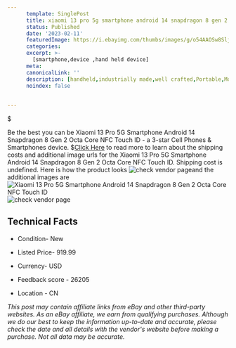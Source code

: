 ```yaml
---
      template: SinglePost
      title: xiaomi 13 pro 5g smartphone android 14 snapdragon 8 gen 2 octa core nfc touch id
      status: Published
      date: '2023-02-11'
      featuredImage: https://i.ebayimg.com/thumbs/images/g/o54AAOSw8SljlqKk/s-l225.jpg
      categories: 
      excerpt: >-
        [smartphone,device ,hand held device]
      meta:
      canonicalLink: ''
      description: [handheld,industrially made,well crafted,Portable,Mobile,Compact,Convenient,Lightweight,Maneuverable,Man-portable,Miniature,Carriable,Hand-held,Light,Holdable,Transportable,Mobile device,Pocket-sized,On-the-go,Wireless,Cordless,Compact size,Convenient size, smartphone,device ,hand held device]
      noindex: false
      
        
---
```

$

Be the best you can be Xiaomi 13 Pro 5G Smartphone Android 14 Snapdragon 8 Gen 2 Octa Core NFC Touch ID - a 3-star Cell Phones & Smartphones device.
$[Click Here](https://www.ebay.com/itm/204183396548?hash=item2f8a4760c4%3Ag%3Ao54AAOSw8SljlqKk&mkevt=1&mkcid=1&mkrid=711-53200-19255-0&campid=%253CePNCampaignId%253E&customid=%253CreferenceId%253E&toolid=10049) to read more to learn about the shipping costs and additional image urls for the Xiaomi 13 Pro 5G Smartphone Android 14 Snapdragon 8 Gen 2 Octa Core NFC Touch ID. Shipping cost is undefined. Here is how the product looks ![check vendor page](https://i.ebayimg.com/thumbs/images/g/o54AAOSw8SljlqKk/s-l225.jpg)and the additional images are![Xiaomi 13 Pro 5G Smartphone Android 14 Snapdragon 8 Gen 2 Octa Core NFC Touch ID](https://i.ebayimg.com/images/g/o54AAOSw8SljlqKk/s-l960.jpg)![check vendor page](https://origin-galleryplus.ebayimg.com/ws/web/204183396548_2_0_1/225x225.jpg,https://origin-galleryplus.ebayimg.com/ws/web/204183396548_3_0_1/225x225.jpg,https://origin-galleryplus.ebayimg.com/ws/web/204183396548_4_0_1/225x225.jpg,https://origin-galleryplus.ebayimg.com/ws/web/204183396548_5_0_1/225x225.jpg,https://origin-galleryplus.ebayimg.com/ws/web/204183396548_6_0_1/225x225.jpg,https://origin-galleryplus.ebayimg.com/ws/web/204183396548_7_0_1/225x225.jpg,https://origin-galleryplus.ebayimg.com/ws/web/204183396548_8_0_1/225x225.jpg,https://origin-galleryplus.ebayimg.com/ws/web/204183396548_9_0_1/225x225.jpg,https://origin-galleryplus.ebayimg.com/ws/web/204183396548_10_0_1/225x225.jpg)



 ## Technical Facts 



     
      

 - Condition- New 


      

 - Listed Price- 919.99 


      

 - Currency- USD 


      

 - Feedback score - 26205 


      

 - Location - CN 


      
      

 *_This post may contain affiliate links from eBay and other third-party websites. As an eBay affiliate, we earn from qualifying purchases. Although we do our best to keep the information up-to-date and accurate, please check the date and all details with the vendor's website before making a purchase. Not all data may be accurate._*






